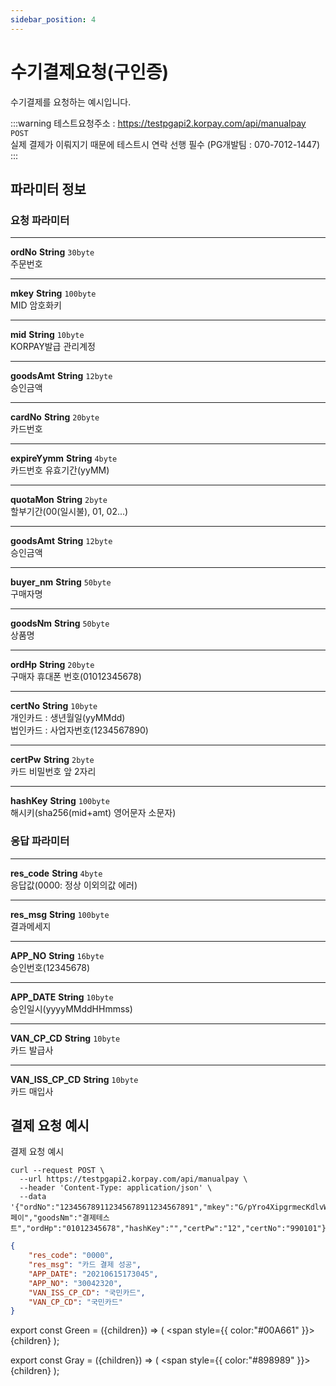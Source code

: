 ```yaml
---
sidebar_position: 4
---
```


# 수기결제요청(구인증)

수기결제를 요청하는 예시입니다.

:::warning
테스트요청주소 : https://testpgapi2.korpay.com/api/manualpay <Green>`POST`</Green> <br/>
실제 결제가 이뤄지기 때문에 테스트시 연락 선행 필수 (PG개발팀 : 070-7012-1447)
:::
## 파라미터 정보


### 요청 파라미터
---
**ordNo** <Green>**String**</Green> <Gray>`30byte`</Gray><br/>
주문번호

---
**mkey** <Green>**String**</Green> <Gray>`100byte`</Gray><br/>
MID 암호화키

---
**mid** <Green>**String**</Green> <Gray>`10byte`</Gray><br/>
KORPAY발급 관리계정

---
**goodsAmt** <Green>**String**</Green> <Gray>`12byte`</Gray><br/>
승인금액

---
**cardNo** <Green>**String**</Green> <Gray>`20byte`</Gray><br/>
카드번호

---
**expireYymm** <Green>**String**</Green> <Gray>`4byte`</Gray><br/>
카드번호 유효기간(yyMM)

---
**quotaMon** <Green>**String**</Green> <Gray>`2byte`</Gray><br/>
할부기간(00(일시불), 01, 02...)

---
**goodsAmt**  <Green>**String**</Green> <Gray>`12byte`</Gray><br/>
승인금액

---
**buyer_nm** <Green>**String**</Green> <Gray>`50byte`</Gray><br/>
구매자명

---
**goodsNm** <Green>**String**</Green> <Gray>`50byte`</Gray><br/>
상품명

---
**ordHp** <Green>**String**</Green> <Gray>`20byte`</Gray><br/>
구매자 휴대폰 번호(01012345678)

---
**certNo** <Green>**String**</Green> <Gray>`10byte`</Gray><br/>
개인카드 : 생년월일(yyMMdd)<br/>
법인카드 : 사업자번호(1234567890)

---
**certPw** <Green>**String**</Green> <Gray>`2byte`</Gray><br/>
카드 비밀번호 앞 2자리

---
**hashKey** <Green>**String**</Green> <Gray>`100byte`</Gray><br/>
해시키(sha256(mid+amt) 영어문자 소문자)



### 응답 파라미터
---
**res_code** <Green>**String**</Green> <Gray>`4byte`</Gray><br/>
응답값(0000: 정상 이외의값 에러)

---
**res_msg** <Green>**String**</Green> <Gray>`100byte`</Gray><br/>
결과메세지

---
**APP_NO** <Green>**String**</Green> <Gray>`16byte`</Gray><br/>
승인번호(12345678)

---
**APP_DATE** <Green>**String**</Green> <Gray>`10byte`</Gray><br/>
승인일시(yyyyMMddHHmmss)

---
**VAN_CP_CD** <Green>**String**</Green> <Gray>`10byte`</Gray><br/>
카드 발급사

---
**VAN_ISS_CP_CD** <Green>**String**</Green> <Gray>`10byte`</Gray><br/>
카드 매입사


## 결제 요청 예시

결제 요청 예시

```shell title="요청예시"
curl --request POST \
  --url https://testpgapi2.korpay.com/api/manualpay \
  --header 'Content-Type: application/json' \
  --data '{"ordNo":"123456789112345678911234567891","mkey":"G/pYro4XipgrmecKdlvWwkSfGcg4y","mid":"ktest5578m","goodsAmt":"5000","cardNo":"1234123412341234","expireYymm":"2301","quotaMon":"00","buyer_nm":"코페이","goodsNm":"결제테스트","ordHp":"01012345678","hashKey":"","certPw":"12","certNo":"990101"}'
```


```json title="응답예시"
{
    "res_code": "0000",
    "res_msg": "카드 결제 성공",
    "APP_DATE": "20210615173045",
    "APP_NO": "30042320",
    "VAN_ISS_CP_CD": "국민카드",
    "VAN_CP_CD": "국민카드"
}
```

export const Green = ({children}) => (
<span
style={{
color:"#00A661"
}}>
{children}
</span>
);

export const Gray = ({children}) => (
<span
style={{
color:"#898989"
}}>
{children}
</span>
);
